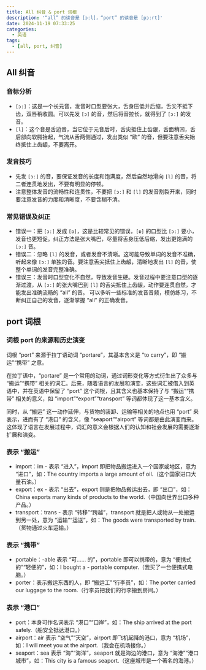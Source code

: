 ```yaml
---
title: All 纠音 & port 词根
description: '“all” 的读音是 [ɔːl]，“port” 的读音是 [pɔːrt]'
date: 2024-11-19 07:33:25
categories:
  - 英语
tags:
  - [all, port, 纠音]
---
```


## All 纠音

### 音标分析

- `[ɔː]`：这是一个长元音，发音时口型要张大，舌身压低并后缩，舌尖不抵下齿，双唇稍收圆。可以先发 `[ɔ]` 的音，然后将音拉长，就得到了 `[ɔː]` 的发音。
- `[l]`：这个音是舌边音，当它位于元音后时，舌尖抵住上齿龈，舌面稍凹，舌后部向软腭抬起，气流从舌两侧通过，发出类似 “欧” 的音，但要注意舌尖始终抵住上齿龈，不要离开。

### 发音技巧

- 先发 `[ɔː]` 的音，要保证发音的长度和饱满度，然后自然地滑向 `[l]` 的音，将二者连贯地发出，不要有明显的停顿。
- 注意整体发音的流畅性和连贯性，不要把 `[ɔː]` 和 `[l]` 的发音割裂开来，同时要注意发音的力度和清晰度，不要含糊不清。

### 常见错误及纠正

- 错误一：把 `[ɔː]` 发成 `[ɒ]`，这是比较常见的错误，`[ɒ]` 的口型比 `[ɔː]` 要小，发音也更短促。纠正方法是张大嘴巴，尽量将舌身压低后缩，发出更饱满的 `[ɔː]` 音。
- 错误二：忽略 `[l]` 的发音，或者发音不清晰。这可能导致单词的发音不准确，听起来像 `[ɔː]` 单独的音。要注意舌尖抵住上齿龈，清晰地发出 `[l]` 的音，使整个单词的发音完整准确。
- 错误三：发音时口型变化不自然，导致发音生硬。发音过程中要注意口型的逐渐过渡，从 `[ɔː]` 的张大嘴巴到 `[l]` 的舌尖抵住上齿龈，动作要连贯自然，才能发出准确流畅的 “all” 的音。
可以多听一些标准的发音音频，模仿练习，不断纠正自己的发音，逐渐掌握 “all” 的正确发音。

## port 词根


### 词根 port 的来源和历史演变

词根 “port” 来源于拉丁语动词 “portare”，其基本含义是 “to carry”，即 “搬运”“携带” 之意。

在拉丁语中，“portare” 是一个常用的动词，通过词形变化等方式衍生出了众多与 “搬运”“携带” 相关的词汇。后来，随着语言的发展和演变，这些词汇被借入到英语中，并在英语中保留了 “port” 这个词根，且其含义也基本保持了与 “搬运”“携带” 相关的意义，如 “import”“export”“transport” 等词都体现了这一基本含义。

同时，从 “搬运” 这一动作延伸，与货物的装卸、运输等相关的地点也用 “port” 来表示，进而有了 “港口” 的含义，像 “seaport”“airport” 等词都是由此演变而来。这体现了语言在发展过程中，词汇的意义会根据人们的认知和社会发展的需要逐渐扩展和演变。

### 表示 “搬运”

- import：im - 表示 “进入”，import 即把物品搬运进入一个国家或地区，意为 “进口”，如：The country imports a large amount of oil.（这个国家进口大量石油。）
- export：ex - 表示 “出去”，export 则是把物品搬运出去，即 “出口”，如：China exports many kinds of products to the world.（中国向世界出口多种产品。）
- transport：trans - 表示 “转移”“跨越”，transport 就是把人或物从一处搬运到另一处，意为 “运输”“运送”，如：The goods were transported by train.（货物通过火车运输。）

### 表示 “携带”

- portable：-able 表示 “可…… 的”，portable 即可以携带的，意为 “便携式的”“轻便的”，如：I bought a - portable computer.（我买了一台便携式电脑。）
- porter：表示搬运东西的人，即 “搬运工”“行李员”，如：The porter carried our luggage to the room.（行李员把我们的行李搬到房间。）

### 表示 “港口”

- port：本身可作名词表示 “港口”“口岸”，如：The ship arrived at the port safely.（船安全抵达港口。）
- airport：air 表示 “空气”“天空”，airport 即飞机起降的港口，意为 “机场”，如：I will meet you at the airport.（我会在机场接你。）
- seaport：sea 表示 “海”“海洋”，seaport 就是海边的港口，意为 “海港”“港口城市”，如：This city is a famous seaport.（这座城市是一个著名的海港。）
